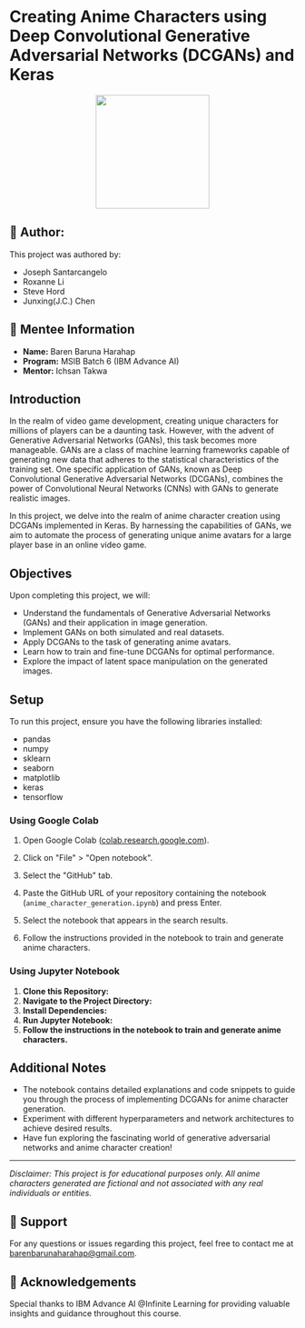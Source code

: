 # Creating Anime Characters using Deep Convolutional Generative Adversarial Networks (DCGANs) and Keras
<div align="center">
  <img src="https://images.rawpixel.com/image_800/cHJpdmF0ZS9sci9pbWFnZXMvd2Vic2l0ZS8yMDIyLTA1L2pvYjcyNC0wMzZhLXYuanBn.jpg" width="200px"/>
</div>

## 📝 Author: 
This project was authored by:
- Joseph Santarcangelo
- Roxanne Li
- Steve Hord
- Junxing(J.C.) Chen

## 🚀 Mentee Information
- **Name:** Baren Baruna Harahap
- **Program:** MSIB Batch 6 (IBM Advance AI)
- **Mentor:** Ichsan Takwa

## Introduction

In the realm of video game development, creating unique characters for millions of players can be a daunting task. However, with the advent of Generative Adversarial Networks (GANs), this task becomes more manageable. GANs are a class of machine learning frameworks capable of generating new data that adheres to the statistical characteristics of the training set. One specific application of GANs, known as Deep Convolutional Generative Adversarial Networks (DCGANs), combines the power of Convolutional Neural Networks (CNNs) with GANs to generate realistic images.

In this project, we delve into the realm of anime character creation using DCGANs implemented in Keras. By harnessing the capabilities of GANs, we aim to automate the process of generating unique anime avatars for a large player base in an online video game.

## Objectives

Upon completing this project, we will:

- Understand the fundamentals of Generative Adversarial Networks (GANs) and their application in image generation.
- Implement GANs on both simulated and real datasets.
- Apply DCGANs to the task of generating anime avatars.
- Learn how to train and fine-tune DCGANs for optimal performance.
- Explore the impact of latent space manipulation on the generated images.

## Setup

To run this project, ensure you have the following libraries installed:

- pandas
- numpy
- sklearn
- seaborn
- matplotlib
- keras
- tensorflow

### Using Google Colab

1. Open Google Colab ([colab.research.google.com](https://colab.research.google.com/)).

2. Click on "File" > "Open notebook".

3. Select the "GitHub" tab.

4. Paste the GitHub URL of your repository containing the notebook (`anime_character_generation.ipynb`) and press Enter.

5. Select the notebook that appears in the search results.

6. Follow the instructions provided in the notebook to train and generate anime characters.

### Using Jupyter Notebook

1. **Clone this Repository:**
2. **Navigate to the Project Directory:**
4. **Install Dependencies:**
5. **Run Jupyter Notebook:**
6. **Follow the instructions in the notebook to train and generate anime characters.**


## Additional Notes

- The notebook contains detailed explanations and code snippets to guide you through the process of implementing DCGANs for anime character generation.
- Experiment with different hyperparameters and network architectures to achieve desired results.
- Have fun exploring the fascinating world of generative adversarial networks and anime character creation!

---

*Disclaimer: This project is for educational purposes only. All anime characters generated are fictional and not associated with any real individuals or entities.*

## 📧 Support

For any questions or issues regarding this project, feel free to contact me at [barenbarunaharahap@gmail.com](mailto:barenbarunaharahap@gmail.com).

## 🙏 Acknowledgements

Special thanks to IBM Advance AI @Infinite Learning for providing valuable insights and guidance throughout this course.

